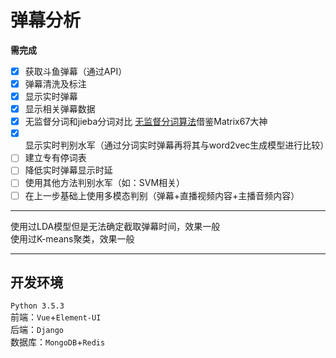 # 弹幕分析
**需完成**  
- [x] 获取斗鱼弹幕（通过API）  
- [x] 弹幕清洗及标注  
- [x] 显示实时弹幕  
- [x] 显示相关弹幕数据
- [x] 无监督分词和jieba分词对比 [无监督分词算法](matrix67.com/blog/archives/5044)借鉴Matrix67大神  
- [x] 显示实时判别水军（通过分词实时弹幕再将其与word2vec生成模型进行比较）  
- [ ] 建立专有停词表  
- [ ] 降低实时弹幕显示时延  
- [ ] 使用其他方法判别水军（如：SVM相关）  
- [ ] 在上一步基础上使用多模态判别（弹幕+直播视频内容+主播音频内容）  
---
使用过LDA模型但是无法确定截取弹幕时间，效果一般  
使用过K-means聚类，效果一般
  
---
## 开发环境  
`Python 3.5.3`  
前端：`Vue`+`Element-UI`  
后端：`Django`  
数据库：`MongoDB`+`Redis`
